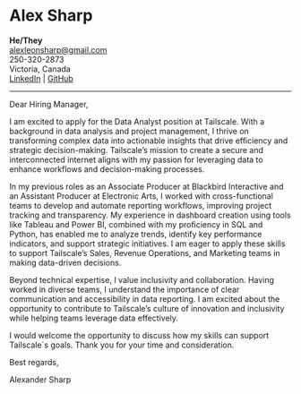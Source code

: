 # Alex Sharp
**He/They**  
alexleonsharp@gmail.com  
250-320-2873  
Victoria, Canada  
[LinkedIn](https://linkedin.com/in/alex-sharp) | [GitHub](https://github.com/LeonFall3)


---

Dear Hiring Manager,  

I am excited to apply for the Data Analyst position at Tailscale. With a background in data analysis and project management, I thrive on transforming complex data into actionable insights that drive efficiency and strategic decision-making. Tailscale’s mission to create a secure and interconnected internet aligns with my passion for leveraging data to enhance workflows and decision-making processes.  

In my previous roles as an Associate Producer at Blackbird Interactive and an Assistant Producer at Electronic Arts, I worked with cross-functional teams to develop and automate reporting workflows, improving project tracking and transparency. My experience in dashboard creation using tools like Tableau and Power BI, combined with my proficiency in SQL and Python, has enabled me to analyze trends, identify key performance indicators, and support strategic initiatives. I am eager to apply these skills to support Tailscale’s Sales, Revenue Operations, and Marketing teams in making data-driven decisions.  

Beyond technical expertise, I value inclusivity and collaboration. Having worked in diverse teams, I understand the importance of clear communication and accessibility in data reporting. I am excited about the opportunity to contribute to Tailscale’s culture of innovation and inclusivity while helping teams leverage data effectively.  

I would welcome the opportunity to discuss how my skills can support Tailscale`s goals. Thank you for your time and consideration.  

Best regards,

Alexander Sharp
